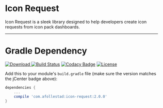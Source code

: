 # Icon Request

Icon Request is a sleek library designed to help developers create icon requests from icon pack 
dashboards.

---

# Gradle Dependency

[ ![Download](https://api.bintray.com/packages/drummer-aidan/maven/icon-request/images/download.svg) ](https://bintray.com/drummer-aidan/maven/icon-request/_latestVersion)
[![Build Status](https://travis-ci.org/afollestad/icon-request.svg)](https://travis-ci.org/afollestad/icon-request)
[![Codacy Badge](https://api.codacy.com/project/badge/Grade/1eb8ed67c1f34eaf9bc176faeb6652bf)](https://www.codacy.com/app/drummeraidan_50/polar-icon-request?utm_source=github.com&amp;utm_medium=referral&amp;utm_content=afollestad/polar-icon-request&amp;utm_campaign=Badge_Grade)
[![License](https://img.shields.io/badge/license-Apache%202-4EB1BA.svg?style=flat-square)](https://www.apache.org/licenses/LICENSE-2.0.html)

Add this to your module's `build.gradle` file (make sure the version matches the jCenter badge above):

```gradle
dependencies {
	...
	compile 'com.afollestad:icon-request:2.0.0'
}
```